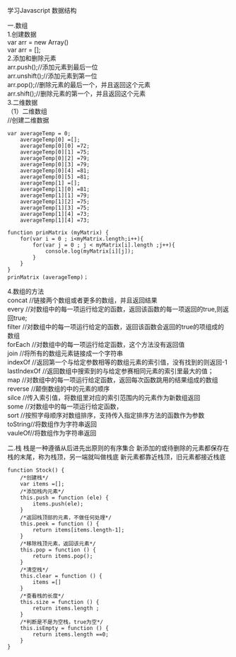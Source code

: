 学习Javascript 数据结构  

一.数组      
1.创建数据  
var arr = new Array()   
var arr = [];   
2.添加和删除元素  
arr.push();//添加元素到最后一位  
arr.unshift();//添加元素到第一位  
arr.pop();//删除元素的最后一个，并且返回这个元素  
arr.shift();//删除元素的第一个，并且返回这个元素  
3.二维数据  
（1）二维数组   
//创建二维数据  
````
var averageTemp = 0;    
    averageTemp[0] =[];     
    averageTemp[0][0] =72;  
    averageTemp[0][1] =75;  
    averageTemp[0][2] =79;  
    averageTemp[0][3] =79;  
    averageTemp[0][4] =81;  
    averageTemp[0][5] =81;  
    averageTemp[1] =[];         
    averageTemp[1][0] =81;  
    averageTemp[1][1] =79;  
    averageTemp[1][2] =75;  
    averageTemp[1][3] =75;  
    averageTemp[1][4] =73;  
    averageTemp[1][4] =73;  
    
function prinMatrix (myMatrix) {
    for(var i = 0 ; i<myMatrix.length;i++){
        for(var j = 0 ; j < myMatrix[i].length ;j++){
            console.log(myMatrix[i][j]);
        }
    }
}
prinMatrix (averageTemp)；
````

4.数组的方法  
concat //链接两个数组或者更多的数组，并且返回结果  
every //对数组中的每一项运行给定的函数，返回该函数的每一项返回的true,则返回true;  
filter //对数组中的每一项运行给定的函数，返回该函数会返回的true的项组成的数组  
forEach //对数组中的每一项运行给定函数，这个方法没有返回值  
join //将所有的数组元素链接成一个字符串  
indexOf //返回第一个与给定参数相等的数组元素的索引值，没有找到的则返回-1  
lastIndexOf //返回数组中搜索到的与给定参赛相同元素的索引里最大的值；  
map //对数组中的每一项运行给定函数，返回每次函数跳用的结果组成的数组  
reverse //颠倒数组的中的元素的顺序  
silce //传入索引值，将数组里对应的索引范围内的元素作为新数组返回  
some //对数组中的每一项运行给定函数，  
sort //按照字母顺序对数组排序，支持传入指定排序方法的函数作为参数  
toString//将数组作为字符串返回   
vauleOf//将数组作为字符串返回   

二.栈
栈是一种遵循从后进先出原则的有序集合
新添加的或待删除的元素都保存在栈的末尾，称为栈顶，另一端就叫做栈底
新元素都靠近栈顶，旧元素都接近栈底
````
function Stock() {
    /*创建栈*/
    var items =[];
    /*添加栈内元素*/
    this.push = function (ele) {
        items.push(ele);
    }
    /*返回栈顶部的元素，不做任何处理*/
    this.peek = function () {
        return items[items.length-1];
    }
    /*移除栈顶元素，返回该元素*/
    this.pop = function () {
        return items.pop();
    }
    /*清空栈*/
    this.clear = function () {
        items =[]
    }
    /*查看栈的长度*/
    this.size = function () {
        return items.length ;
    }
    /*判断是不是为空栈，true为空*/
    this.isEmpty = function () {
        return items.length ==0;
    }
}
````




